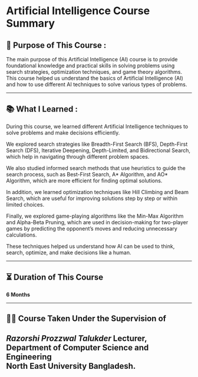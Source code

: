 # Artificial Intelligence Course Summary


## 📘 Purpose of This Course :
The main purpose of this Artificial Intelligence (AI) course is to provide foundational knowledge and practical skills in solving problems using search strategies, optimization techniques, and game theory algorithms. This course helped us understand the basics of Artificial Intelligence (AI) and how to use different AI techniques to solve various types of problems.

---

## 📚 What I Learned :
During this course, we learned different Artificial Intelligence techniques to solve problems and make decisions efficiently.

We explored search strategies like Breadth-First Search (BFS), Depth-First Search (DFS), Iterative Deepening, Depth-Limited, and Bidirectional Search, which help in navigating through different problem spaces.

We also studied informed search methods that use heuristics to guide the search process, such as Best-First Search, A* Algorithm, and AO* Algorithm, which are more efficient for finding optimal solutions.

In addition, we learned optimization techniques like Hill Climbing and Beam Search, which are useful for improving solutions step by step or within limited choices.

Finally, we explored game-playing algorithms like the Min-Max Algorithm and Alpha-Beta Pruning, which are used in decision-making for two-player games by predicting the opponent’s moves and reducing unnecessary calculations.

These techniques helped us understand how AI can be used to think, search, optimize, and make decisions like a human.

---

## ⏳ Duration of This Course

**6 Months**

---

## 👨‍🏫 Course Taken Under the Supervision of

*Razorshi Prozzwal Talukder*
Lecturer, Department of Computer Science and Engineering  
North East University Bangladesh.
---
